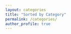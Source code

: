 ```yaml
---
layout: categories
title: "Sorted by Category"
permalink: /categories/
author_profile: true
---
```

